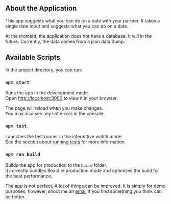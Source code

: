 ## About the Application

This app suggests what you can do on a date with your partner.
It takes a single date input and suggests what you can do on a date.

At the moment, the application does not have a database. It will in the future. Currently, the data comes from a json data dump.

## Available Scripts

In the project directory, you can run:

### `npm start`

Runs the app in the development mode.\
Open [http://localhost:3000](http://localhost:3000) to view it in your browser.

The page will reload when you make changes.\
You may also see any lint errors in the console.

### `npm test`

Launches the test runner in the interactive watch mode.\
See the section about [running tests](https://facebook.github.io/create-react-app/docs/running-tests) for more information.

### `npm run build`

Builds the app for production to the `build` folder.\
It correctly bundles React in production mode and optimizes the build for the best performance.

The app is not perfect. A lot of things can be improved. It is simply for demo purposes, however, shoot me an [email](egbunaoluebube@gmail.com) if you find something you think can be better.